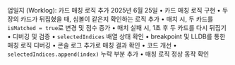 업일지 (Worklog): 카드 매칭 로직 추가
2025년 6월 25일
	•	카드 매칭 로직 구현
	•	두 장의 카드가 뒤집혔을 때, 심볼이 같은지 확인하는 로직 추가
	•	매치 시, 두 카드를 `isMatched = true`로 변경 및 점수 증가
	•	매치 실패 시, 1초 후 두 카드를 다시 뒤집기
	•	디버깅 및 검증
	•	`selectedIndices` 배열 상태 확인
	•	breakpoint 및 LLDB를 통한 매칭 로직 디버깅
	•	콘솔 로그 추가로 매칭 결과 확인
	•	코드 개선
	•	`selectedIndices.append(index)` 누락 부분 추가
	•	매칭 로직 정상 동작 확인